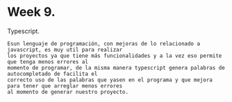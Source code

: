 # Week 9.

Typescript.

    Esun lenguaje de programación, con mejoras de lo relacionado a javascript, es muy util para realizar
    los proyectos ya que tiene más funcionalidades y a la vez eso permite que tenga menos errores al 
    momento de programar, de la misma manera typescript genera palabras de autocompletado de facilita el
    correcto uso de las palabras que yasen en el programa y que mejora para tener que arreglar menos errores
    al momento de generar nuestro proyecto.
